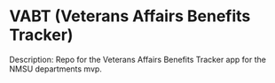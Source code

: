 # VABT (Veterans Affairs Benefits Tracker)

Description:
  Repo for the Veterans Affairs Benefits Tracker app for the NMSU departments mvp.

